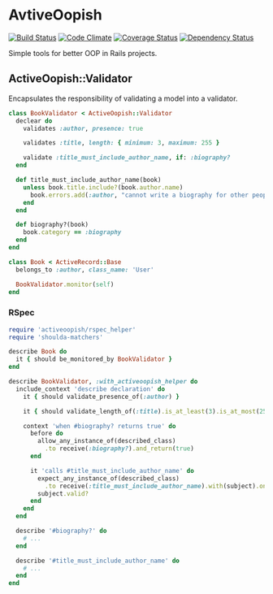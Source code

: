# AvtiveOopish

[![Build Status](https://travis-ci.org/yuku-t/activeoopish.svg?branch=master)](https://travis-ci.org/yuku-t/activeoopish) [![Code Climate](https://codeclimate.com/github/yuku-t/activeoopish/badges/gpa.svg)](https://codeclimate.com/github/yuku-t/activeoopish) [![Coverage Status](https://coveralls.io/repos/yuku-t/activeoopish/badge.svg)](https://coveralls.io/r/yuku-t/activeoopish) [![Dependency Status](https://gemnasium.com/yuku-t/activeoopish.svg)](https://gemnasium.com/yuku-t/activeoopish)

Simple tools for better OOP in Rails projects.

## ActiveOopish::Validator

Encapsulates the responsibility of validating a model into a validator.

```rb
class BookValidator < ActiveOopish::Validator
  declear do
    validates :author, presence: true

    validates :title, length: { minimum: 3, maximum: 255 }

    validate :title_must_include_author_name, if: :biography?
  end

  def title_must_include_author_name(book)
    unless book.title.include?(book.author.name)
      book.errors.add(:author, "cannot write a biography for other people")
    end
  end

  def biography?(book)
    book.category == :biography
  end
end

class Book < ActiveRecord::Base
  belongs_to :author, class_name: 'User'

  BookValidator.monitor(self)
end
```

### RSpec

```rb
require 'activeoopish/rspec_helper'
require 'shoulda-matchers'

describe Book do
  it { should be_monitored_by BookValidator }
end

describe BookValidator, :with_activeoopish_helper do
  include_context 'describe declaration' do
    it { should validate_presence_of(:author) }

    it { should validate_length_of(:title).is_at_least(3).is_at_most(255) }

    context 'when #biography? returns true' do
      before do
        allow_any_instance_of(described_class)
          .to receive(:biography?).and_return(true)
      end

      it 'calls #title_must_include_author_name' do
        expect_any_instance_of(described_class)
          .to receive(:title_must_include_author_name).with(subject).once
        subject.valid?
      end
    end
  end

  describe '#biography?' do
    # ...
  end

  describe '#title_must_include_author_name' do
    # ...
  end
end
```
